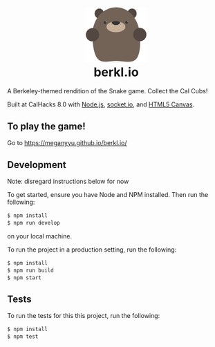 <h1 align="center">
    <img alt="A Berkeley-themed io game" title="A Berkeley-themed io game" src="https://github.com/meganyyu/berkl.io/blob/main/public/assets/blckbear-hen-front.png" width="140"> <br />
    berkl.io
</h1>

A Berkeley-themed rendition of the Snake game. Collect the Cal Cubs!

Built at CalHacks 8.0 with [Node.js](https://nodejs.org/), [socket.io](https://socket.io/), and [HTML5 Canvas](https://www.w3schools.com/html/html5_canvas.asp).

## To play the game!
Go to https://meganyyu.github.io/berkl.io/

## Development
Note: disregard instructions below for now

To get started, ensure you have Node and NPM installed. Then run the following:

```bash
$ npm install
$ npm run develop
```

on your local machine.

To run the project in a production setting, run the following:

```bash
$ npm install
$ npm run build
$ npm start
```

## Tests

To run the tests for this this project, run the following:

```bash
$ npm install
$ npm test
```
